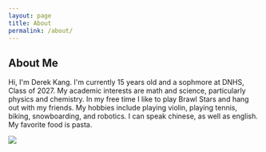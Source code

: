 ```yaml
---
layout: page
title: About
permalink: /about/
---
```


## About Me
Hi, I'm Derek Kang. I'm currently 15 years old and a sophmore at DNHS, Class of 2027. My academic interests are math and science, particularly physics and chemistry. In my free time I like to play Brawl Stars and hang out with my friends. My hobbies include playing violin, playing tennis, biking, snowboarding, and robotics. I can speak chinese, as well as english. My favorite food is pasta.

<img src="{{site.baseurl}}/images/Untitled presentation.png">
